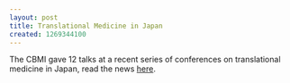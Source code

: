 ```yaml
---
layout: post
title: Translational Medicine in Japan
created: 1269344100
---
```

The CBMI gave 12 talks at a recent series of conferences on translational medicine in Japan, read the news <a href = "http://www.yokohama-cu.ac.jp/amedrc/report_100203.html">here</a>.
